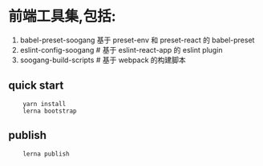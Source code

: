# 前端工具集,包括:

1.  babel-preset-soogang 基于 preset-env 和 preset-react 的 babel-preset
2.  eslint-config-soogang # 基于 eslint-react-app 的 eslint plugin
3.  soogang-build-scripts # 基于 webpack 的构建脚本

## quick start

```shell
    yarn install
    lerna bootstrap
```

## publish

```shell
    lerna publish
```
